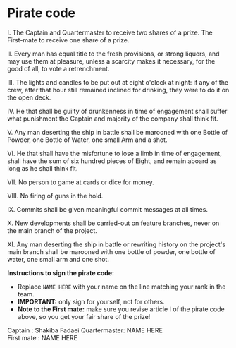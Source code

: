 # Pirate code

I.    The Captain and Quartermaster to receive two shares of a prize.
      The First-mate to receive one share of a prize.

II.   Every man has equal title to the fresh provisions, or strong liquors,
      and may use them at pleasure, unless a scarcity makes it necessary, for
      the good of all, to vote a retrenchment.

III.  The lights and candles to be put out at eight o'clock at night: if any
      of the crew, after that hour still remained inclined for drinking, they
      were to do it on the open deck.

IV.   He that shall be guilty of drunkenness in time of engagement shall suffer
      what punishment the Captain and majority of the company shall think fit.

V.    Any man deserting the ship in battle shall be marooned with one Bottle
      of Powder, one Bottle of Water, one small Arm and a shot.

VI.   He that shall have the misfortune to lose a limb in time of engagement,
      shall have the sum of six hundred pieces of Eight, and remain aboard as
      long as he shall think fit.

VII.  No person to game at cards or dice for money.

VIII. No firing of guns in the hold.

IX.   Commits shall be given meaningful commit messages at all times.

X.    New developments shall be carried-out on feature branches, never on the
      main branch of the project.

XI.   Any man deserting the ship in battle or rewriting history on the
      project's main branch shall be marooned with one bottle of powder,
      one bottle of water, one small arm and one shot.

**Instructions to sign the pirate code:**

* Replace `NAME HERE` with your name on the line matching your rank in the team.
* **IMPORTANT:** only sign for yourself, not for others.
* **Note to the First mate:** make sure you revise article I of the pirate code
  above, so you get your fair share of the prize!

Captain      : Shakiba Fadaei
Quartermaster: NAME HERE  
First mate   : NAME HERE  
